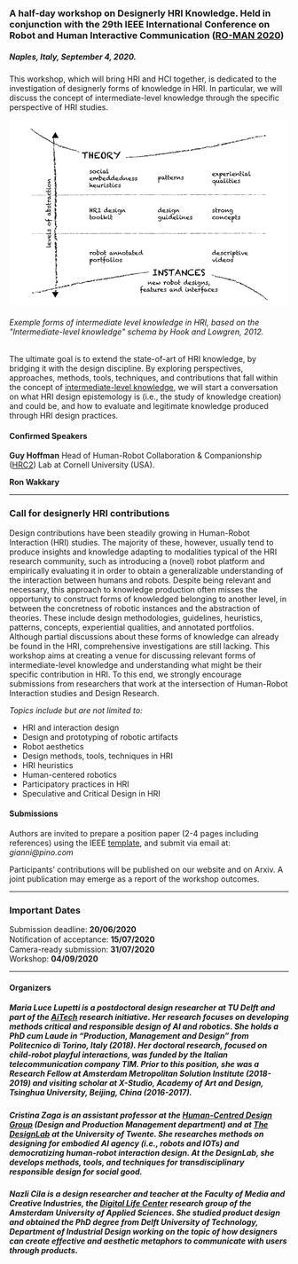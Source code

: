 ### A half-day workshop on Designerly HRI Knowledge. Held in conjunction with the 29th IEEE International Conference on Robot and Human Interactive Communication ([RO-MAN 2020](http://ro-man2020.unina.it/index.php))
##### Naples, Italy, September 4, 2020.


This workshop, which will bring HRI and HCI together, is dedicated to the investigation of designerly forms of knowledge in HRI. In particular, we will discuss the concept of intermediate-level knowledge through the specific perspective of HRI studies. 

![alt text](./assets/img/formsofknow.png "formsofknow")
###### Exemple forms of intermediate level knowledge in HRI, based on the "Intermediate-level knowledge" schema by Hook and Lowgren, 2012.

The ultimate goal is to extend the state-of-art of HRI knowledge, by bridging it with the design discipline. 
By exploring perspectives, approaches, methods, tools, techniques, and contributions that fall within the concept of [intermediate-level knowledge](http://mobilelifecentre.org/sites/default/files/a23-hook.pdf), we will start a conversation on what HRI design epistemology is (i.e., the study of knowledge creation) and could be, and how to evaluate and legitimate knowledge produced through HRI design practices.

#### Confirmed Speakers

**Guy Hoffman**
Head of Human-Robot Collaboration & Companionship ([HRC2](https://hrc2.io/)) Lab at Cornell University (USA).

**Ron Wakkary**

---

### Call for designerly HRI contributions
Design contributions have been steadily growing in Human-Robot Interaction (HRI) studies. The majority of these, however, usually tend to produce insights and knowledge adapting to modalities typical of the HRI research community, such as introducing a (novel) robot platform and empirically evaluating it in order to obtain a generalizable understanding of the interaction between humans and robots. Despite being relevant and necessary, this approach to knowledge production often misses the opportunity to construct forms of knowledged belonging to another level, in between the concretness of robotic instances and the abstraction of theories. These include design methodologies, guidelines, heuristics, patterns, concepts, experiential qualities, and annotated portfolios. Although partial discussions about these forms of knowledge can already be found in the HRI, comprehensive investigations are still lacking.
This workshop aims at creating a venue for discussing relevant forms of intermediate-level knowledge and understanding what might be their specific contribution in HRI.
To this end, we strongly encourage submissions from researchers that work at the intersection of Human-Robot Interaction studies and Design Research. 

_Topics include but are not limited to:_
- HRI and interaction design
- Design and prototyping of robotic artifacts
- Robot aesthetics
- Design methods, tools, techniques in HRI
- HRI heuristics
- Human-centered robotics
- Participatory practices in HRI
- Speculative and Critical Design in HRI


#### Submissions
Authors are invited to prepare a position paper (2-4 pages including references) using the IEEE [template](https://www.ieee.org/conferences/publishing/templates.html), and submit via email at: _gianni@pino.com_

Participants’ contributions will be published on our website and on Arxiv. A joint publication may emerge as a report of the workshop outcomes.

---

### Important Dates
Submission deadline: **20/06/2020** <br/>
Notiﬁcation of acceptance: **15/07/2020**<br/>
Camera-ready submission: **31/07/2020**<br/> 
Workshop: **04/09/2020**<br/> 

---

#### Organizers

##### **Maria Luce Lupetti** is a postdoctoral design researcher at TU Delft and part of the [AiTech](https://www.tudelft.nl/aitech/projects/embodied-manifestos-of-human-ai-partnerships/) research initiative. Her research focuses on developing methods critical and responsible design of AI and robotics. She holds a PhD cum Laude in “Production, Management and Design” from Politecnico di Torino, Italy (2018). Her doctoral research, focused on child-robot playful interactions, was funded by the Italian telecommunication company TIM. Prior to this position, she was a Research Fellow at Amsterdam Metropolitan Solution Institute (2018-2019) and visiting scholar at X-Studio, Academy of Art and Design, Tsinghua University, Beijing, China (2016-2017).

##### **Cristina Zaga** is an assistant professor at the [Human-Centred Design Group](https://www.utwente.nl/en/et/dpm/hcd/#staff) (Design and Production Management department) and at [The DesignLab](https://www.utwente.nl/en/designlab/) at the University of Twente. She researches methods on designing for embodied AI agency (i.e., robots and IOTs) and democratizing human-robot interaction design. At the DesignLab, she develops methods, tools, and techniques for transdisciplinary responsible design for social good.

##### **Nazli Cila** is a design researcher and teacher at the Faculty of Media and Creative Industries, the [Digital Life Center](http://www.digitallifecentre.nl/team/dr-nazli-cila) research group of the Amsterdam University of Applied Sciences. She studied product design and obtained the PhD degree from Delft University of Technology, Department of Industrial Design working on the topic of how designers can create effective and aesthetic metaphors to communicate with users through products.

